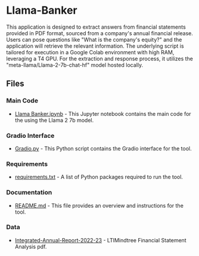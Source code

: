 # Llama-Banker
This application is designed to extract answers from financial statements provided in PDF format, sourced from a company's annual financial release. Users can pose questions like "What is the company's equity?" and the application will retrieve the relevant information. The underlying script is tailored for execution in a Google Colab environment with high RAM, leveraging a T4 GPU. For the extraction and response process, it utilizes the "meta-llama/Llama-2-7b-chat-hf" model hosted locally.

## Files

### Main Code

- [Llama Banker.ipynb](#) - This Jupyter notebook contains the main code for the using the Llama 2 7b model.

### Gradio Interface

- [Gradio.py](#) - This Python script contains the Gradio interface for the tool.

### Requirements

- [requirements.txt](#) - A list of Python packages required to run the tool.

### Documentation

- [README.md](#) - This file provides an overview and instructions for the tool.

### Data
- [Integrated-Annual-Report-2022-23](#) - LTIMindtree Financial Statement Analysis pdf. 
 

